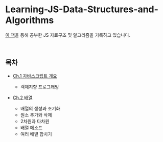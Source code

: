 # Learning-JS-Data-Structures-and-Algorithms
[이 책](https://www.packtpub.com/product/learning-javascript-data-structures-and-algorithms/9781783554874)을 통해 공부한 JS 자료구조 및 알고리즘을 기록하고 있습니다.   

<br />

## 목차

- [Ch.1 자바스크립트 개요](https://github.com/MEAJIN/Learning-JS-Data-Structures-and-Algorithms/tree/main/%EA%B0%9D%EC%B2%B4%EC%A7%80%ED%96%A5%20%ED%94%84%EB%A1%9C%EA%B7%B8%EB%9E%98%EB%B0%8D)
  - 객체지향 프로그래밍

- [Ch.2 배열](https://github.com/MEAJIN/Learning-JS-Data-Structures-and-Algorithms/tree/main/%EB%B0%B0%EC%97%B4)
  - 배열의 생성과 초기화
  - 원소 추가와 삭제
  - 2차원과 다차원
  - 배열 메소드
  - 여러 배열 합치기

